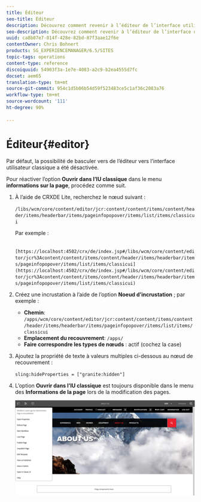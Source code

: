 ```yaml
---
title: Éditeur
seo-title: Éditeur
description: Découvrez comment revenir à l’éditeur de l’interface utilisateur classique.
seo-description: Découvrez comment revenir à l’éditeur de l’interface utilisateur classique.
uuid: ca8b07e7-014f-428e-82bd-87f3aae12f6e
contentOwner: Chris Bohnert
products: SG_EXPERIENCEMANAGER/6.5/SITES
topic-tags: operations
content-type: reference
discoiquuid: 54903f3a-1e7e-4083-a2c9-b2ea4555d7fc
docset: aem65
translation-type: tm+mt
source-git-commit: 954c1d5b06b54d59f523483ce5c1af36c2083a76
workflow-type: tm+mt
source-wordcount: '111'
ht-degree: 90%

---
```



# Éditeur{#editor}

Par défaut, la possibilité de basculer vers de l’éditeur vers l’interface utilisateur classique a été désactivée.

Pour réactiver l’option **Ouvrir dans l’IU classique** dans le menu **informations sur la page**, procédez comme suit.

1. À l’aide de CRXDE Lite, recherchez le nœud suivant :

   `/libs/wcm/core/content/editor/jcr:content/content/items/content/header/items/headerbar/items/pageinfopopover/items/list/items/classicui`

   Par exemple :

   ` [https://localhost:4502/crx/de/index.jsp#/libs/wcm/core/content/editor/jcr%3Acontent/content/items/content/header/items/headerbar/items/pageinfopopover/items/list/items/classicui](https://localhost:4502/crx/de/index.jsp#/libs/wcm/core/content/editor/jcr%3Acontent/content/items/content/header/items/headerbar/items/pageinfopopover/items/list/items/classicui)`

1. Créez une incrustation à l’aide de l’option **Noeud d’incrustation** ; par exemple :

   * **Chemin**: `/apps/wcm/core/content/editor/jcr:content/content/items/content/header/items/headerbar/items/pageinfopopover/items/list/items/classicui`
   * **Emplacement du recouvrement**: `/apps/`
   * **Faire correspondre les types de nœuds** : actif (cochez la case)

1. Ajoutez la propriété de texte à valeurs multiples ci-dessous au nœud de recouvrement :

   `sling:hideProperties = ["granite:hidden"]`

1. L’option **Ouvrir dans l’IU classique** est toujours disponible dans le menu des **Informations de la page** lors de la modification des pages.

   ![](assets/syui-03-2019-02-27-15-19-48.png)